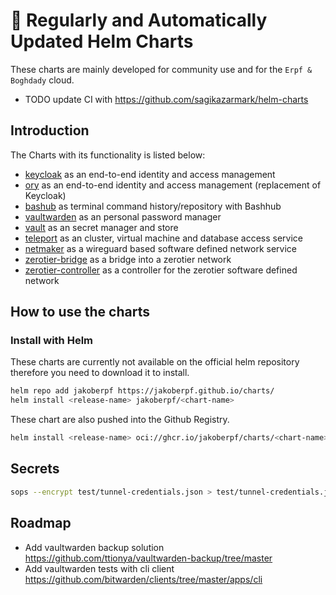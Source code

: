 # 🚢 Regularly and Automatically Updated Helm Charts

These charts are mainly developed for community use and for the `Erpf & Boghdady` cloud.

- TODO update CI with https://github.com/sagikazarmark/helm-charts

## Introduction

The Charts with its functionality is listed below:

- [keycloak](https://github.com/jakoberpf/charts/tree/main/charts/keycloak) as an end-to-end identity and access management
- [ory](https://github.com/) as an end-to-end identity and access management (replacement of Keycloak)
- [bashub](https://github.com/jakoberpf/charts/tree/main/charts/bashhub) as terminal command history/repository with Bashhub
- [vaultwarden](https://github.com/jakoberpf/charts/tree/main/charts/vaultwarden) as an personal password manager
- [vault](https://github.com/jakoberpf/charts/tree/main/charts/vault) as an secret manager and store
- [teleport](https://github.com/jakoberpf/charts/tree/main/charts/teleport) as an cluster, virtual machine and database access service
- [netmaker](https://github.com/jakoberpf/charts/tree/main/charts/netmaker) as a wireguard based software defined network service
- [zerotier-bridge](https://github.com/jakoberpf/charts/tree/main/charts/zerotier-bridge) as a bridge into a zerotier network
- [zerotier-controller](https://github.com/jakoberpf/charts/tree/main/charts/zerotier-controller) as a controller for the zerotier software defined network

## How to use the charts

### Install with Helm

These charts are currently not available on the official helm repository therefore you need to download it to install.

```bash
helm repo add jakoberpf https://jakoberpf.github.io/charts/
helm install <release-name> jakoberpf/<chart-name>
```

These chart are also pushed into the Github Registry.

```bash
helm install <release-name> oci://ghcr.io/jakoberpf/charts/<chart-name> --version <chart-version>
```

## Secrets

```bash
sops --encrypt test/tunnel-credentials.json > test/tunnel-credentials.json.enc
```

## Roadmap

- Add vaultwarden backup solution https://github.com/ttionya/vaultwarden-backup/tree/master
- Add vaultwarden tests with cli client https://github.com/bitwarden/clients/tree/master/apps/cli
